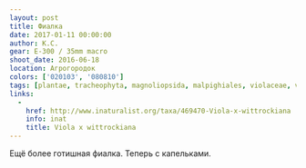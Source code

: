 ```yaml
---
layout: post
title: Фиалка
date: 2017-01-11 00:00:00
author: К.С.
gear: E-300 / 35mm macro
shoot_date: 2016-06-18
location: Агрогородок
colors: ['020103', '080810']
tags: [plantae, tracheophyta, magnoliopsida, malpighiales, violaceae, viola, viola wittrockiana]
links:
  -
    href: http://www.inaturalist.org/taxa/469470-Viola-x-wittrockiana
    info: inat
    title: Viola x wittrockiana
---
```


Ещё более готишная фиалка. Теперь с капельками.
